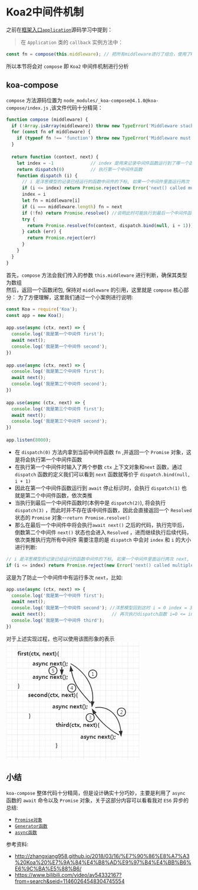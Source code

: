 # Koa2中间件机制
之前在[框架入口`application`](http://gofzy.com/source-code/koa2/application.html)源码学习中提到：
>在 `Application` 类的 `callback` 实例方法中：
```js
const fn = compose(this.middleware); // 把所有middleware进行了组合，使用了koa-compose
```
所以本节将会对 `compose` 即 `Koa2` 中间件机制进行分析

## koa-compose
`compose` 方法源码位置为 `node_modules/_koa-compose@4.1.0@koa-compose/index.js` ,该文件代码十分精简：
```js
function compose (middleware) {
  if (!Array.isArray(middleware)) throw new TypeError('Middleware stack must be an array!')
  for (const fn of middleware) {
    if (typeof fn !== 'function') throw new TypeError('Middleware must be composed of functions!')
  }

  return function (context, next) {
    let index = -1              // index 是用来记录中间件函数运行到了哪一个函数
    return dispatch(0)          // 执行第一个中间件函数
    function dispatch (i) {
      // i 是洋葱模型的记录已经运行的函数中间件的下标, 如果一个中间件里面运行两次 next, 那么将有可能 i <= index
      if (i <= index) return Promise.reject(new Error('next() called multiple times'))
      index = i
      let fn = middleware[i]
      if (i === middleware.length) fn = next
      if (!fn) return Promise.resolve() //说明此时可能执行到最后一个中间件函数，直接返回`Resolved` 状态
      try {
        return Promise.resolve(fn(context, dispatch.bind(null, i + 1)));//将dispatch.bind(null, i + 1)最为next传入，使得当前中间件能去执行下一个中间件
      } catch (err) {
        return Promise.reject(err)
      }
    }
  }
}
```
首先，`compose` 方法会我们传入的参数 `this.middleware` 进行判断，确保其类型为数组  
然后，返回一个函数闭包, 保持对 `middleware` 的引用，这里就是 `compose` 核心部分：
为了方便理解，这里我们通过一个小案例进行说明:
```js
const Koa = require('Koa');
const app = new Koa();

app.use(async (ctx, next) => {
  console.log('我是第一个中间件 first');
  await next();
  console.log('我是第一个中间件 second');
})

app.use(async (ctx, next) => {
  console.log('我是第二个中间件 first');
  await next();
  console.log('我是第二个中间件 second');
})

app.use(async (ctx, next) => {
  console.log('我是第三个中间件 first');
  await next();
  console.log('我是第三个中间件 second');
})

app.listen(8000);
```
* 在 `dispatch(0)` 方法内拿到当前中间件函数 `fn` ,并返回一个 `Promise` 对象，这是将会执行第一个中间件函数
* 在执行第一个中间件时输入了两个参数 `ctx` 上下文对象和`next` 函数，通过 `dispatch` 函数的定义我们可以看到 `next` 函数就等价于 `dispatch.bind(null, i + 1)`
* 因此在第一个中间件函数运行到 `await` 停止标识时，会执行 `dispatch(1)` 也就是第二个中间件函数，依次类推
* 当执行到最后一个中间件函数时(本例中是 `dispatch(2)`), 将会执行 `dispatch(3)` ，而此时并不存在该中间件函数，因此会直接返回一个 `Resolved` 状态的 `Promise` 对象--`return Promise.resolve()`
* 那么在最后一个中间件中将会执行`await next()` 之后的代码，执行完毕后，倒数第二个中间件 `next()` 状态也会进入 `Resolved` ，进而继续执行后续代码，依次类推执行完所有中间件
需要注意的是 `dispatch` 中会对 `index` 和 `i` 的大小进行判断:
```js
// i 是洋葱模型的记录已经运行的函数中间件的下标, 如果一个中间件里面运行两次 next, 那么将有可能 i <= index
if (i <= index) return Promise.reject(new Error('next() called multiple times'))
```
这是为了防止一个中间件中有运行多次 `next`，比如:
```js
app.use(async (ctx, next) => {
  console.log('我是第一个中间件 first');
  await next();
  console.log('我是第一个中间件 second'); //洋葱模型回到这时 i = 0 index = 3
  await next();                         // 再次执行dispatch函数 i=0 <= index = 3
  console.log('我是第一个中间件 third');
})
``` 
对于上述实现过程，也可以使用该图形象的表示  
![koa-compose](https://raw.githubusercontent.com/GoFzy/pic-bed/master/koa-compose.png)
## 小结
`koa-compose` 整体代码十分精简，但是设计确实十分巧妙，主要是利用了 `async` 函数的 `await` 命令以及 `Promise` 对象，关于这部分内容可以看看我对 `ES6` 异步的总结:
* [`Promise对象`](http://gofzy.com/reading/es6/promise.html)
* [`Generator函数`](http://gofzy.com/reading/es6/generator.html)
* [`async函数`](http://gofzy.com/reading/es6/async.html)

参考资料:
* <http://zhangxiang958.github.io/2018/03/16/%E7%90%86%E8%A7%A3%20Koa%20%E7%9A%84%E4%B8%AD%E9%97%B4%E4%BB%B6%E6%9C%BA%E5%88%B6/>
* <https://www.bilibili.com/video/av54332167?from=search&seid=11460264548304745554>